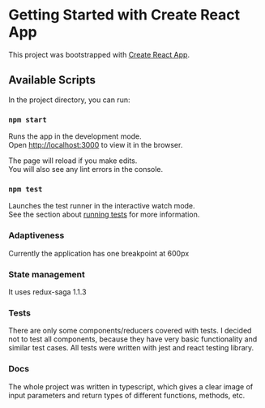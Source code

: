 # Getting Started with Create React App

This project was bootstrapped with [Create React App](https://github.com/facebook/create-react-app).

## Available Scripts

In the project directory, you can run:

### `npm start`

Runs the app in the development mode.\
Open [http://localhost:3000](http://localhost:3000) to view it in the browser.

The page will reload if you make edits.\
You will also see any lint errors in the console.

### `npm test`

Launches the test runner in the interactive watch mode.\
See the section about [running tests](https://facebook.github.io/create-react-app/docs/running-tests) for more information.

### Adaptiveness
Currently the application has one breakpoint at 600px

### State management
It uses redux-saga 1.1.3

### Tests
There are only some components/reducers covered with tests. I decided not to test all components, because they have very basic functionality and similar test cases. All tests were written with jest and react testing library.  

### Docs
The whole project was written in typescript, which gives a clear image of input parameters and return types of different functions, methods, etc. 



